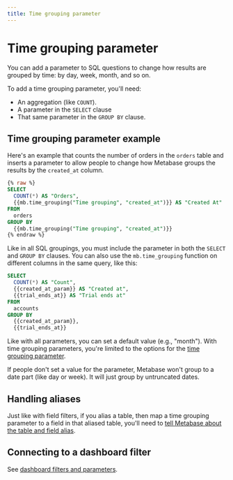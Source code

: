 ```yaml
---
title: Time grouping parameter
---
```


# Time grouping parameter

You can add a parameter to SQL questions to change how results are grouped by time: by day, week, month, and so on.

To add a time grouping parameter, you'll need:

- An aggregation (like `COUNT`).
- A parameter in the `SELECT` clause
- That same parameter in the `GROUP BY` clause.

## Time grouping parameter example

Here's an example that counts the number of orders in the `orders` table and inserts a parameter to allow people to change how Metabase groups the results by the `created_at` column.

```sql
{% raw %}
SELECT
  COUNT(*) AS "Orders",
  {{mb.time_grouping("Time grouping", "created_at")}} AS "Created At"
FROM
  orders
GROUP BY
  {{mb.time_grouping("Time grouping", "created_at")}}
{% endraw %}
```

Like in all SQL groupings, you must include the parameter in both the `SELECT` and `GROUP BY` clauses. You can also use the `mb.time_grouping` function on different columns in the same query, like this:

```sql
SELECT
  COUNT(*) AS "Count",
  {{created_at_param}} AS "Created at",
  {{trial_ends_at}} AS "Trial ends at"
FROM
  accounts
GROUP BY
  {{created_at_param}},
  {{trial_ends_at}}
```

Like with all parameters, you can set a default value (e.g., "month"). With time grouping parameters, you're limited to the options for the [time grouping parameter](../../dashboards/filters.md#time-grouping-parameter).

If people don't set a value for the parameter, Metabase won't group to a date part (like day or week). It will just group by untruncated dates.

## Handling aliases

Just like with field filters, if you alias a table, then map a time grouping parameter to a field in that aliased table, you'll need to [tell Metabase about the table and field alias](./field-filters.md#specifying-the-table-and-field-alias).

## Connecting to a dashboard filter

See [dashboard filters and parameters](../../dashboards/filters.md).
